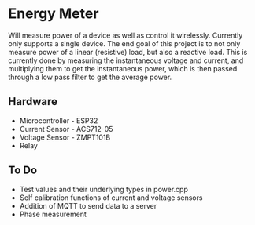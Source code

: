 # Energy Meter #
Will measure power of a device as well as control it wirelessly. Currently only supports a single device. The end goal of this project is to not only measure power of a linear (resistive) load, but also a reactive load. This is currently done by measuring the instantaneous voltage and current, and multiplying them to get the instantaneous power, which is then passed through a low pass filter to get the average power. 

## Hardware ##
* Microcontroller - ESP32
* Current Sensor - ACS712-05
* Voltage Sensor - ZMPT101B
* Relay

## To Do ##
* Test values and their underlying types in power.cpp
* Self calibration functions of current and voltage sensors
* Addition of MQTT to send data to a server
* Phase measurement